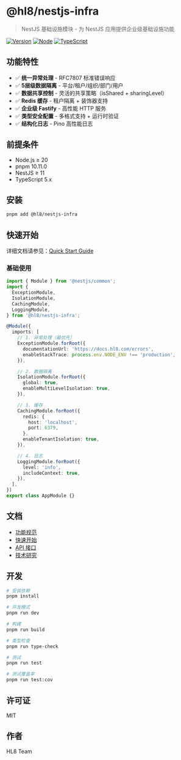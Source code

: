 # @hl8/nestjs-infra

> NestJS 基础设施模块 - 为 NestJS 应用提供企业级基础设施功能

[![Version](https://img.shields.io/badge/version-0.1.0-blue.svg)](https://github.com/hl8/nestjs-infra)
[![Node](https://img.shields.io/badge/node-%3E%3D20-green.svg)](https://nodejs.org)
[![TypeScript](https://img.shields.io/badge/typescript-5.x-blue.svg)](https://www.typescriptlang.org)

## 功能特性

- ✅ **统一异常处理** - RFC7807 标准错误响应
- ✅ **5层级数据隔离** - 平台/租户/组织/部门/用户
- ✅ **数据共享控制** - 灵活的共享策略（isShared + sharingLevel）
- ✅ **Redis 缓存** - 租户隔离 + 装饰器支持
- ✅ **企业级 Fastify** - 高性能 HTTP 服务
- ✅ **类型安全配置** - 多格式支持 + 运行时验证
- ✅ **结构化日志** - Pino 高性能日志

## 前提条件

- Node.js ≥ 20
- pnpm 10.11.0
- NestJS ≥ 11
- TypeScript 5.x

## 安装

```bash
pnpm add @hl8/nestjs-infra
```

## 快速开始

详细文档请参见：[Quick Start Guide](../../specs/001-hl8-nestjs-enhance/quickstart.md)

### 基础使用

```typescript
import { Module } from '@nestjs/common';
import {
  ExceptionModule,
  IsolationModule,
  CachingModule,
  LoggingModule,
} from '@hl8/nestjs-infra';

@Module({
  imports: [
    // 1. 异常处理（最优先）
    ExceptionModule.forRoot({
      documentationUrl: 'https://docs.hl8.com/errors',
      enableStackTrace: process.env.NODE_ENV !== 'production',
    }),

    // 2. 数据隔离
    IsolationModule.forRoot({
      global: true,
      enableMultiLevelIsolation: true,
    }),

    // 3. 缓存
    CachingModule.forRoot({
      redis: {
        host: 'localhost',
        port: 6379,
      },
      enableTenantIsolation: true,
    }),

    // 4. 日志
    LoggingModule.forRoot({
      level: 'info',
      includeContext: true,
    }),
  ],
})
export class AppModule {}
```

## 文档

- [功能规范](../../specs/001-hl8-nestjs-enhance/spec.md)
- [快速开始](../../specs/001-hl8-nestjs-enhance/quickstart.md)
- [API 接口](../../specs/001-hl8-nestjs-enhance/contracts/)
- [技术研究](../../specs/001-hl8-nestjs-enhance/research.md)

## 开发

```bash
# 安装依赖
pnpm install

# 开发模式
pnpm run dev

# 构建
pnpm run build

# 类型检查
pnpm run type-check

# 测试
pnpm run test

# 测试覆盖率
pnpm run test:cov
```

## 许可证

MIT

## 作者

HL8 Team
